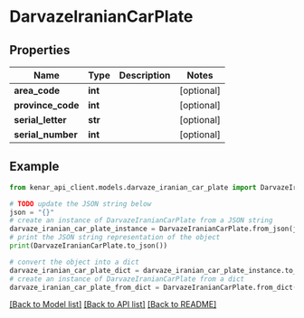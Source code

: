 # DarvazeIranianCarPlate


## Properties

Name | Type | Description | Notes
------------ | ------------- | ------------- | -------------
**area_code** | **int** |  | [optional] 
**province_code** | **int** |  | [optional] 
**serial_letter** | **str** |  | [optional] 
**serial_number** | **int** |  | [optional] 

## Example

```python
from kenar_api_client.models.darvaze_iranian_car_plate import DarvazeIranianCarPlate

# TODO update the JSON string below
json = "{}"
# create an instance of DarvazeIranianCarPlate from a JSON string
darvaze_iranian_car_plate_instance = DarvazeIranianCarPlate.from_json(json)
# print the JSON string representation of the object
print(DarvazeIranianCarPlate.to_json())

# convert the object into a dict
darvaze_iranian_car_plate_dict = darvaze_iranian_car_plate_instance.to_dict()
# create an instance of DarvazeIranianCarPlate from a dict
darvaze_iranian_car_plate_from_dict = DarvazeIranianCarPlate.from_dict(darvaze_iranian_car_plate_dict)
```
[[Back to Model list]](../README.md#documentation-for-models) [[Back to API list]](../README.md#documentation-for-api-endpoints) [[Back to README]](../README.md)


